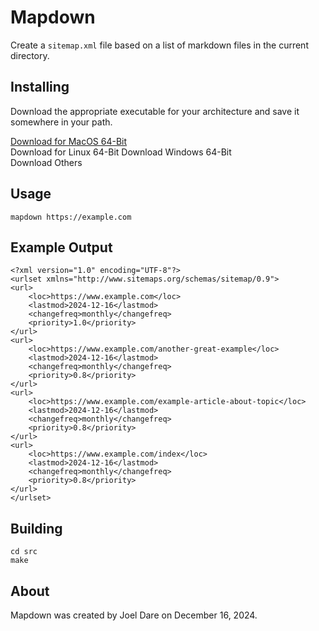 # Mapdown

Create a `sitemap.xml` file based on a list of markdown files in the current directory.


## Installing

Download the appropriate executable for your architecture and save it somewhere in your path.

[Download for MacOS 64-Bit]()  
Download for Linux 64-Bit
Download Windows 64-Bit  
Download Others  


## Usage

    mapdown https://example.com


## Example Output

    <?xml version="1.0" encoding="UTF-8"?>
    <urlset xmlns="http://www.sitemaps.org/schemas/sitemap/0.9">
    <url>
        <loc>https://www.example.com</loc>
        <lastmod>2024-12-16</lastmod>
        <changefreq>monthly</changefreq>
        <priority>1.0</priority>
    </url>
    <url>
        <loc>https://www.example.com/another-great-example</loc>
        <lastmod>2024-12-16</lastmod>
        <changefreq>monthly</changefreq>
        <priority>0.8</priority>
    </url>
    <url>
        <loc>https://www.example.com/example-article-about-topic</loc>
        <lastmod>2024-12-16</lastmod>
        <changefreq>monthly</changefreq>
        <priority>0.8</priority>
    </url>
    <url>
        <loc>https://www.example.com/index</loc>
        <lastmod>2024-12-16</lastmod>
        <changefreq>monthly</changefreq>
        <priority>0.8</priority>
    </url>
    </urlset>


## Building

    cd src
    make


## About

Mapdown was created by Joel Dare on December 16, 2024.
